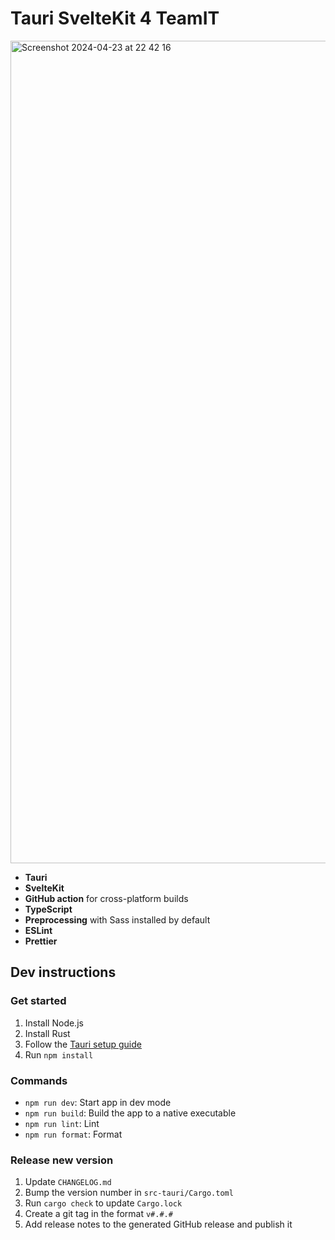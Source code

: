 # Tauri SvelteKit 4 TeamIT
<img width="1316" alt="Screenshot 2024-04-23 at 22 42 16" src="https://github.com/teamitfi/tauri-svelte-example/assets/8963529/706bd3ed-6038-478f-90e7-f56d79ba3fb3">

- **Tauri**
- **SvelteKit**
- **GitHub action** for cross-platform builds
- **TypeScript**
- **Preprocessing** with Sass installed by default
- **ESLint**
- **Prettier**

## Dev instructions

### Get started

1. Install Node.js
2. Install Rust
3. Follow the [Tauri setup guide](https://tauri.app/v1/guides/getting-started/setup)
4. Run `npm install`


### Commands
- `npm run dev`: Start app in dev mode
- `npm run build`: Build the app to a native executable
- `npm run lint`: Lint
- `npm run format`: Format

### Release new version
1. Update `CHANGELOG.md`
2. Bump the version number in `src-tauri/Cargo.toml`
3. Run `cargo check` to update `Cargo.lock`
4. Create a git tag in the format `v#.#.#`
5. Add release notes to the generated GitHub release and publish it
